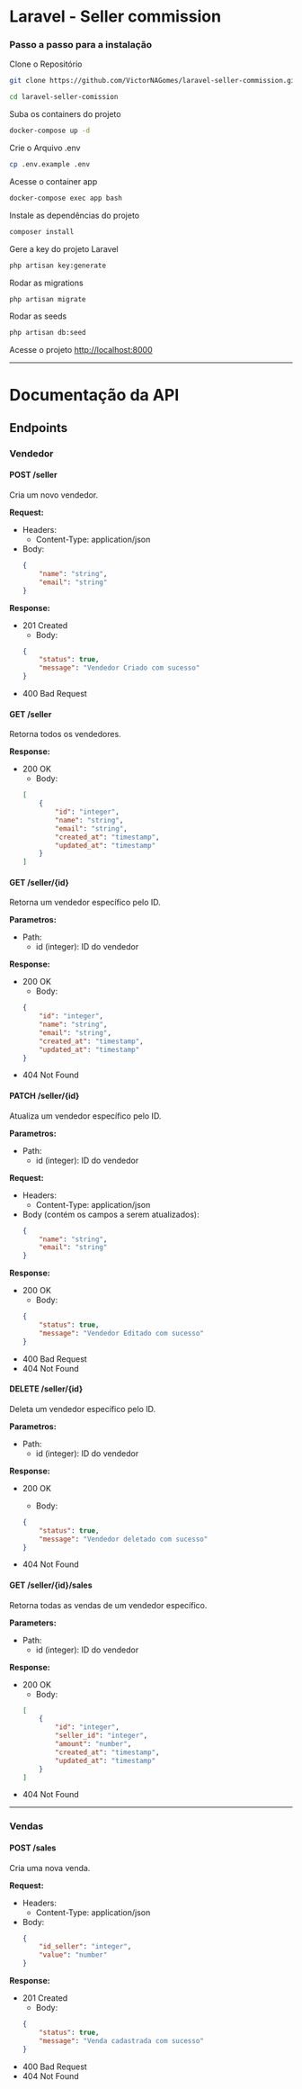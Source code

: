 # Laravel - Seller commission

### Passo a passo para a instalação

Clone o Repositório

```sh
git clone https://github.com/VictorNAGomes/laravel-seller-commission.git
```

```sh
cd laravel-seller-comission
```

Suba os containers do projeto

```sh
docker-compose up -d
```

Crie o Arquivo .env

```sh
cp .env.example .env
```

Acesse o container app

```sh
docker-compose exec app bash
```

Instale as dependências do projeto

```sh
composer install
```

Gere a key do projeto Laravel

```sh
php artisan key:generate
```

Rodar as migrations

```sh
php artisan migrate
```

Rodar as seeds

```sh
php artisan db:seed
```

Acesse o projeto
[http://localhost:8000](http://localhost:8000)

---

# Documentação da API

## Endpoints

### Vendedor

#### POST /seller

Cria um novo vendedor.

**Request:**

-   Headers:
    -   Content-Type: application/json
-   Body:
    ```json
    {
        "name": "string",
        "email": "string"
    }
    ```

**Response:**

-   201 Created
    -   Body:
    ```json
    {
        "status": true,
        "message": "Vendedor Criado com sucesso"
    }
    ```
-   400 Bad Request

#### GET /seller

Retorna todos os vendedores.

**Response:**

-   200 OK
    -   Body:
    ```json
    [
        {
            "id": "integer",
            "name": "string",
            "email": "string",
            "created_at": "timestamp",
            "updated_at": "timestamp"
        }
    ]
    ```

#### GET /seller/{id}

Retorna um vendedor específico pelo ID.

**Parametros:**

-   Path:
    -   id (integer): ID do vendedor

**Response:**

-   200 OK
    -   Body:
    ```json
    {
        "id": "integer",
        "name": "string",
        "email": "string",
        "created_at": "timestamp",
        "updated_at": "timestamp"
    }
    ```
-   404 Not Found

#### PATCH /seller/{id}

Atualiza um vendedor específico pelo ID.

**Parametros:**

-   Path:
    -   id (integer): ID do vendedor

**Request:**

-   Headers:
    -   Content-Type: application/json
-   Body (contém os campos a serem atualizados):
    ```json
    {
        "name": "string",
        "email": "string"
    }
    ```

**Response:**

-   200 OK
    -   Body:
    ```json
    {
        "status": true,
        "message": "Vendedor Editado com sucesso"
    }
    ```
-   400 Bad Request
-   404 Not Found

#### DELETE /seller/{id}

Deleta um vendedor específico pelo ID.

**Parametros:**

-   Path:
    -   id (integer): ID do vendedor

**Response:**

-   200 OK

    -   Body:

    ```json
    {
        "status": true,
        "message": "Vendedor deletado com sucesso"
    }
    ```

-   404 Not Found

#### GET /seller/{id}/sales

Retorna todas as vendas de um vendedor específico.

**Parameters:**

-   Path:
    -   id (integer): ID do vendedor

**Response:**

-   200 OK
    -   Body:
    ```json
    [
        {
            "id": "integer",
            "seller_id": "integer",
            "amount": "number",
            "created_at": "timestamp",
            "updated_at": "timestamp"
        }
    ]
    ```
-   404 Not Found

---

### Vendas

#### POST /sales

Cria uma nova venda.

**Request:**

-   Headers:
    -   Content-Type: application/json
-   Body:
    ```json
    {
        "id_seller": "integer",
        "value": "number"
    }
    ```

**Response:**

-   201 Created
    -   Body:
    ```json
    {
        "status": true,
        "message": "Venda cadastrada com sucesso"
    }
    ```
-   400 Bad Request
-   404 Not Found
